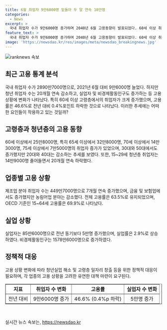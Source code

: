 ```yaml
---
title: 6월 취업자 9만6000명 밑돌아 두 달 연속 10만명
categories:
  - News
excerpt: >
  국내 취업자 수가 9만6000명 증가하며 2040년 6월 고용동향이 발표되었다. 60세 이상 취업자가 증가하는 가운데, 청년 취업자는 감소했고 고용률은 0.4% 하락한 46.6%를 기록했다. 업종별로는 제조업과 금융, 보험업에서 증가했으나 농림어업 분야는 감소했다. 전체 고용률은 63.5%로 유지되었고, 실업자는 85만6000명으로 1년 전보다 늘어난 6.2%를 기록했다.
feature_text: >
  국내 취업자 수가 9만6000명 증가하며 2040년 6월 고용동향이 발표되었다. 60세 이상 취업자가 증가하는 가운데, 청년 취업자는 감소했고 고용률은 0.4% 하락한 46.6%를 기록했다. 업종별로는 제조업과 금융, 보험업에서 증가했으나 농림어업 분야는 감소했다. 전체 고용률은 63.5%로 유지되었고, 실업자는 85만6000명으로 1년 전보다 늘어난 6.2%를 기록했다.
image: 'https://newsdao.kr/res/images/meta/newsdao_breakingnews.jpg'
---
```


<p><img src="https://newsdao.kr/res/images/meta/newsdao_breakingnews.jpg" alt="ranknews 속보" /></p>

<h2 data-ke-size="size26">최근 고용 통계 분석</h2>

<p data-ke-size="size16">국내 취업자 수가 2890만7000명으로, 2021년 6월 대비 9만6000명 늘었다. 하지만 청년 취업자 수는 20개월 연속 감소하고, 실업자 및 비경제활동인구도 증가하는 등 고용 상황에 변화가 나타났다. 특히 60세 이상 고령층에서의 취업자가 크게 증가했으며, 고용률은 46.6%로 전년 대비 0.4%포인트 하락한 것으로 나타났다. 이러한 추세에는 어떠한 요인들이 작용하고 있는 것일까?</p>

<h2 data-ke-size="size26">고령층과 청년층의 고용 동향</h2>

<p data-ke-size="size16">60세 이상에서 25만8000명, 특히 65세 이상에서 32만8000명, 70세 이상에서 14만3000명, 75세 이상에서 7만5000명의 취업자 증가가 있었으며, 30대와 50대에서도 증가했지만 20대와 40대는 감소하는 추세를 보였다. 또한, 15~29세 청년층 취업자는 14만9000명 줄어들면서 20개월 연속 하락했다.</p>

<h2 data-ke-size="size26">업종별 고용 상황</h2>

<p data-ke-size="size16">제조업 분야 취업자 수는 449만7000명으로 7개월 연속 증가했으며, 금융 및 보험업에서도 증가했지만 농림어업 분야는 감소했다. 전체 고용률은 63.5%로 유지되었으며, OECD 기준인 15~64세 고용률은 69.9%로 나타났다.</p>

<h2 data-ke-size="size26">실업 상황</h2>

<p data-ke-size="size16">실업자는 85만6000명으로 전년 동기보다 5만명 증가했으며, 실업률은 2.9%로 상승하였다. 비경제활동인구는 1578만6000명으로 증가하였다.</p>

<h2 data-ke-size="size26">정책적 대응</h2>

<p data-ke-size="size16">고용 상황 변화에 따라 청년실업 해소 및 고령층 일자리 창출 등을 위한 정책적 대응이 필요하며, 각 업종의 고용 상황을 고려한 유연한 대책 마련이 요구된다.</p>

<table style="width: 100%;" border="1">
<tbody>
<tr>
<td style="text-align: center; height: 17px;"><b>지표</b></td>
<td style="text-align: center; height: 17px;"><b>취업자 수 변화</b></td>
<td style="text-align: center; height: 17px;"><b>고용률</b></td>
<td style="text-align: center; height: 17px;"><b>실업자 수 변화</b></td>
</tr>
<tr>
<td style="text-align: center; height: 17px;">전년 대비</td>
<td style="text-align: center; height: 17px;">9만6000명 증가</td>
<td style="text-align: center; height: 17px;">46.6% (0.4%p 하락)</td>
<td style="text-align: center; height: 17px;">5만명 증가</td>
</tr>
</tbody>
</table>

<p data-ke-size="size16">&nbsp;</p>
실시간 뉴스 속보는, <a href="https://newsdao.kr" rel="dofollow">https://newsdao.kr</a>


